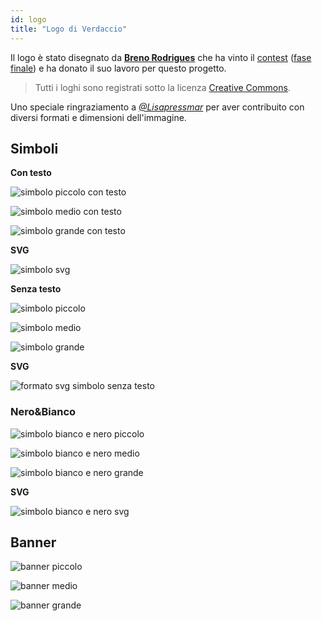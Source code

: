 ```yaml
---
id: logo
title: "Logo di Verdaccio"
---
```

Il logo è stato disegnato da **[Breno Rodrigues](https://github.com/rodriguesbreno)** che ha vinto il [contest](https://github.com/verdaccio/verdaccio/issues/237) ([fase finale](https://github.com/verdaccio/verdaccio/issues/328)) e ha donato il suo lavoro per questo progetto.

> Tutti i loghi sono registrati sotto la licenza [Creative Commons](https://github.com/verdaccio/verdaccio/blob/master/LICENSE-docs).

Uno speciale ringraziamento a *[@Lisapressmar](https://github.com/Lisapressmar)* per aver contribuito con diversi formati e dimensioni dell'immagine.

## Simboli

**Con testo**

![simbolo piccolo con testo](/img/logo/symbol/png/logo-small-header-bottom.png)

![simbolo medio con testo](/img/logo/symbol/png/logo-small-header-bottom@2x.png)

![simbolo grande con testo](/img/logo/symbol/png/logo-small-header-bottom@3x.png)

**SVG**

![simbolo svg](/img/logo/symbol/svg/logo-small-header-bottom.svg)

**Senza testo**

![simbolo piccolo](/img/logo/symbol/png/verdaccio-tiny.png)

![simbolo medio](/img/logo/symbol/png/verdaccio-tiny@2x.png)

![simbolo grande](/img/logo/symbol/png/verdaccio-tiny@3x.png)

**SVG**

![formato svg simbolo senza testo](/img/logo/symbol/svg/verdaccio-tiny.svg)

### Nero&Bianco

![simbolo bianco e nero piccolo](/img/logo/symbol/png/verdaccio-blackwhite.png)

![simbolo bianco e nero medio](/img/logo/symbol/png/verdaccio-blackwhite@2x.png)

![simbolo bianco e nero grande](/img/logo/symbol/png/verdaccio-blackwhite@3x.png)

**SVG**

![simbolo bianco e nero svg](/img/logo/symbol/svg/verdaccio-blackwhite.svg)

## Banner

![banner piccolo](/img/logo/banner/png/verdaccio-banner.png)

![banner medio](/img/logo/banner/png/verdaccio-banner@2x.png)

![banner grande](/img/logo/banner/png/verdaccio-banner@3x.png)